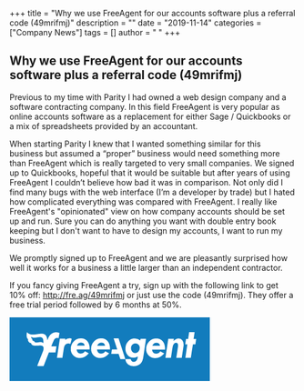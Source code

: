 +++
title = "Why we use FreeAgent for our accounts software plus a referral code (49mrifmj)"
description = ""
date = "2019-11-14"
categories = ["Company News"]
tags = []
author = " "
+++


## Why we use FreeAgent for our accounts software plus a referral code (49mrifmj)


Previous to my time with Parity I had owned a web design company and a software contracting company. In this field FreeAgent is very popular as online accounts software as a replacement for either Sage / Quickbooks or a mix of spreadsheets provided by an accountant.

When starting Parity I knew that I wanted something similar for this business but assumed a “proper” business would need something more than FreeAgent which is really targeted to very small companies. We signed up to Quickbooks, hopeful that it would be suitable but after years of using FreeAgent I couldn’t believe how bad it was in comparison. Not only did I find many bugs with the web interface (I’m a developer by trade) but I hated how complicated everything was compared with FreeAgent. I really like FreeAgent's "opinionated" view on how company accounts should be set up and run. Sure you can do anything you want with double entry book keeping but I don't want to have to design my accounts, I want to run my business.

We promptly signed up to FreeAgent and we are pleasantly surprised how well it works for a business a little larger than an independent contractor.

If you fancy giving FreeAgent a try, sign up with the following link to get 10% off: <http://fre.ag/49mrifmj> or just use the code (49mrifmj). They offer a free trial period followed by 6 months at 50%.

![FreeAgent Logo](freeagentlogo.png)

